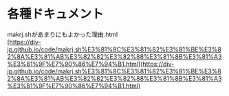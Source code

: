 

# 各種ドキュメント


makrj.shがあまりにもよかった理由.html  
[https://div-jp.github.io/code/makrj.sh%E3%81%8C%E3%81%82%E3%81%BE%E3%82%8A%E3%81%AB%E3%82%82%E3%82%88%E3%81%8B%E3%81%A3%E3%81%9F%E7%90%86%E7%94%B1.html](https://div-jp.github.io/code/makrj.sh%E3%81%8C%E3%81%82%E3%81%BE%E3%82%8A%E3%81%AB%E3%82%82%E3%82%88%E3%81%8B%E3%81%A3%E3%81%9F%E7%90%86%E7%94%B1.html)













